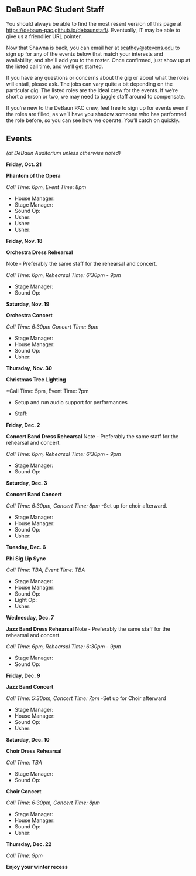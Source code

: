 ## DeBaun PAC Student Staff

You should always be able to find the most resent version of this page at <https://debaun-pac.github.io/debaunstaff/>. Eventually, IT may be able to give us a friendlier URL pointer.

Now that Shawna is back, you can email her at <scathey@stevens.edu>  to sign up for any of the events below that match your interests and availability, and she'll add you to the roster. Once confirmed, just show up at the listed call time, and we’ll get started.

If you have any questions or concerns about the gig or about what the roles will entail, please ask. The jobs can vary quite a bit depending on the particular gig. The listed roles are the ideal crew for the events. If we’re short a person or two, we may need to juggle staff around to compensate.

If you’re new to the DeBaun PAC crew, feel free to sign up for events even if the roles are filled, as we’ll have you shadow someone who has performed the role before, so you can see how we operate. You’ll catch on quickly.


## Events
*(at DeBaun Auditorium unless otherwise noted)*

**Friday, Oct. 21**

**Phantom of the Opera**

*Call Time: 6pm, Event Time: 8pm*

- House Manager: 
- Stage Manager: 
- Sound Op: 
- Usher: 
- Usher: 
- Usher: 


**Friday, Nov. 18**

**Orchestra Dress Rehearsal**

Note - Preferably the same staff for the rehearsal and concert. 

*Call Time: 6pm, Rehearsal Time: 6:30pm - 9pm*

- Stage Manager: 
- Sound Op: 


**Saturday, Nov. 19**

**Orchestra Concert**

*Call Time: 6:30pm Concert Time: 8pm*

- Stage Manager: 
- House Manager: 
- Sound Op:
- Usher:

**Thursday, Nov. 30**

**Christmas Tree Lighting**

*Call Time: 5pm, Event Time: 7pm
- Setup and run audio support for performances

- Staff: 


**Friday, Dec. 2**

**Concert Band Dress Rehearsal**
Note - Preferably the same staff for the rehearsal and concert. 

*Call Time: 6pm, Rehearsal Time: 6:30pm - 9pm*

- Stage Manager: 
- Sound Op: 


**Saturday, Dec. 3**

**Concert Band Concert**

*Call Time: 6:30pm, Concert Time: 8pm*
-Set up for choir afterward.

- Stage Manager: 
- House Manager: 
- Sound Op:
- Usher:


**Tuesday, Dec. 6**

**Phi Sig Lip Sync**

*Call Time: TBA, Event Time: TBA*

- Stage Manager: 
- House Manager:
- Sound Op: 
- Light Op: 
- Usher: 

**Wednesday, Dec. 7**

**Jazz Band Dress Rehearsal**
Note - Preferably the same staff for the rehearsal and concert. 

*Call Time: 6pm, Rehearsal Time: 6:30pm - 9pm*

- Stage Manager: 
- Sound Op: 


**Friday, Dec. 9**

**Jazz Band Concert**

*Call Time: 5:30pm, Concert Time: 7pm*
-Set up for Choir afterward

- Stage Manager: 
- House Manager: 
- Sound Op:
- Usher:

**Saturday, Dec. 10**

**Choir Dress Rehearsal**

*Call Time: TBA*

- Stage Manager: 
- Sound Op: 



**Choir Concert**

*Call Time: 6:30pm, Concert Time: 8pm*

- Stage Manager: 
- House Manager: 
- Sound Op:
- Usher:


**Thursday, Dec. 22**

*Call Time: 9pm*

**Enjoy your winter recess**


